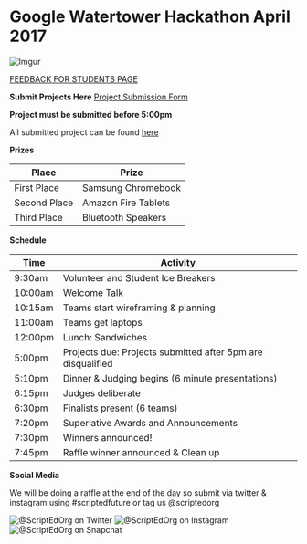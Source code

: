 # Google Watertower Hackathon April 2017
![Imgur](http://i.imgur.com/QOv1t3n.gif)



[FEEDBACK FOR STUDENTS PAGE](https://goo.gl/forms/cEz6l6opcfWt4PU32)



**Submit Projects Here**
[Project Submission Form](https://goo.gl/forms/4IxgEG7gRYPFoVuh1)

**Project must be submitted before 5:00pm**


All submitted project can be found [here](https://docs.google.com/spreadsheets/d/15jUwyNGHScwkGhPgCvgEcIX8KcU3CdQkgZFopcTk7qw/edit#gid=1749015189)

**Prizes**

Place                | Prize        
---------------------|------------------
First Place          | Samsung Chromebook   
Second Place         | Amazon Fire Tablets   
Third Place          | Bluetooth Speakers



**Schedule**

Time                | Activity         
--------------------|------------------
9:30am              | Volunteer and Student Ice Breakers   
10:00am             | Welcome Talk    
10:15am             | Teams start wireframing & planning      
11:00am             | Teams get laptops  
12:00pm             | Lunch: Sandwiches   
5:00pm              | Projects due: Projects submitted after 5pm are disqualified
5:10pm              | Dinner & Judging begins (6 minute presentations)
6:15pm              | Judges deliberate   
6:30pm              | Finalists present (6 teams)  
7:20pm              | Superlative Awards and Announcements
7:30pm              | Winners announced!
7:45pm              | Raffle winner announced & Clean up 


**Social Media**

We will be doing a raffle at the end of the day so submit via twitter & instagram using #scriptedfuture or tag us @scriptedorg

![@ScriptEdOrg on Twitter](http://i.imgur.com/M3ofIpW.jpg) ![@ScriptEdOrg on Instagram](http://i.imgur.com/jYKXOgJ.jpg) ![@ScriptEdOrg on Snapchat](http://i.imgur.com/Y7kWLen.jpg)

